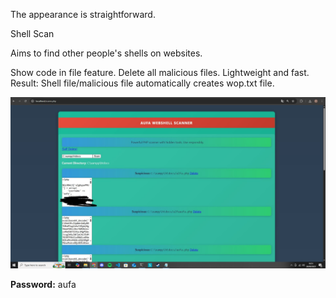 The appearance is straightforward.

Shell Scan

Aims to find other people's shells on websites.

Show code in file feature.
Delete all malicious files.
Lightweight and fast.
Result: Shell file/malicious file automatically creates wop.txt file.

![scan  Display](photo_6231081469082715849_w.jpg)

**Password:** aufa
